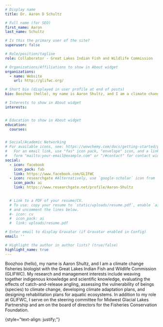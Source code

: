 ```yaml
---
# Display name
title: Dr. Aaron D Schultz 

# Full name (for SEO)
first_name: Aaron
last_name: Schultz

# Is this the primary user of the site?
superuser: false

# Role/position/tagline
role: Collaborator - Great Lakes Indian Fish and Wildlife Commission

# Organizations/Affiliations to show in About widget
organizations:
  - name: Website
    url: http://glifwc.org/

# Short bio (displayed in user profile at end of posts)
bio: Boozhoo (hello), my name is Aaron Shultz, and I am a climate change fisheries biologist with the Great Lakes Indian Fish and Wildlife Commission (GLIFWC).  My research and management interests include weaving together indigenous knowledge and scientific knowledge, evaluating the effects of catch-and-release angling, assessing the vulnerability of beings (species) to climate change, developing climate adaptation plans, and designing rehabilitation plans for aquatic ecosystems.  In addition to my role at GLIFWC, I serve on the steering committee for Midwest Glacial Lakes Partnership and am on the board of directors for the Fisheries Conservation Foundation.

# Interests to show in About widget
interests: 


# Education to show in About widget
education:
  courses:


# Social/Academic Networking
# For available icons, see: https://wowchemy.com/docs/getting-started/page-builder/#icons
#   For an email link, use "fas" icon pack, "envelope" icon, and a link in the
#   form "mailto:your-email@example.com" or "/#contact" for contact widget.
social:
  - icon: facebook
    icon_pack: fab
    link: https://www.facebook.com/GLIFWC
  - icon: researchgate #Alternatively, use `google-scholar` icon from `ai` icon pack
    icon_pack: ai
    link: https://www.researchgate.net/profile/Aaron-Shultz

    
  # Link to a PDF of your resume/CV.
  # To use: copy your resume to `static/uploads/resume.pdf`, enable `ai` icons in `params.yaml`,
  # and uncomment the lines below.
  #- icon: cv
  #  icon_pack: ai
  #  link: uploads/resume.pdf

# Enter email to display Gravatar (if Gravatar enabled in Config)
email: ''

# Highlight the author in author lists? (true/false)
highlight_name: true
---
```


Boozhoo (hello), my name is Aaron Shultz, and I am a climate change fisheries biologist with the Great Lakes Indian Fish and Wildlife Commission (GLIFWC).  My research and management interests include weaving together indigenous knowledge and scientific knowledge, evaluating the effects of catch-and-release angling, assessing the vulnerability of beings (species) to climate change, developing climate adaptation plans, and designing rehabilitation plans for aquatic ecosystems.  In addition to my role at GLIFWC, I serve on the steering committee for Midwest Glacial Lakes Partnership and am on the board of directors for the Fisheries Conservation Foundation.

{style="text-align: justify;"}
